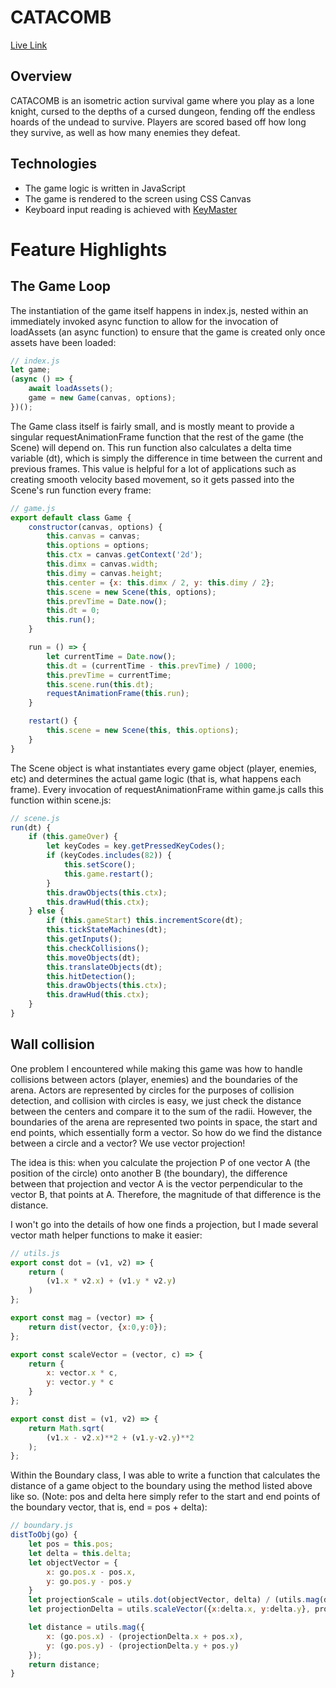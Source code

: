 # CATACOMB

[Live Link](https://matthewgoodbar.github.io/js-game/)

## Overview

CATACOMB is an isometric action survival game where you play as a lone knight, cursed to the depths of a cursed
dungeon, fending off the endless hoards of the undead to survive.
Players are scored based off how long they survive, as well as how many enemies they defeat.

## Technologies

* The game logic is written in JavaScript
* The game is rendered to the screen using CSS Canvas
* Keyboard input reading is achieved with [KeyMaster](https://github.com/madrobby/keymaster)

# Feature Highlights

## The Game Loop

The instantiation of the game itself happens in index.js, nested within an immediately invoked async function
to allow for the invocation of loadAssets (an async function) to ensure that the game is created only once
assets have been loaded:

``` javascript
// index.js
let game;
(async () => {
    await loadAssets();
    game = new Game(canvas, options);
})();
```

The Game class itself is fairly small, and is mostly meant to provide a singular requestAnimationFrame function
that the rest of the game (the Scene) will depend on. This run function also calculates a delta time variable (dt), 
which is simply the difference in time between the current and previous frames. This value is helpful for a lot of
applications such as creating smooth velocity based movement, so it gets passed into the Scene's run function every frame:

``` javascript
// game.js
export default class Game {
    constructor(canvas, options) {
        this.canvas = canvas;
        this.options = options;
        this.ctx = canvas.getContext('2d');
        this.dimx = canvas.width;
        this.dimy = canvas.height;
        this.center = {x: this.dimx / 2, y: this.dimy / 2};
        this.scene = new Scene(this, options);
        this.prevTime = Date.now();
        this.dt = 0;
        this.run();
    }

    run = () => {
        let currentTime = Date.now();
        this.dt = (currentTime - this.prevTime) / 1000;
        this.prevTime = currentTime;
        this.scene.run(this.dt);
        requestAnimationFrame(this.run);
    }

    restart() {
        this.scene = new Scene(this, this.options);
    }
}
```

The Scene object is what instantiates every game object (player, enemies, etc) and determines the actual game logic (that is, what
happens each frame). Every invocation of requestAnimationFrame within game.js calls this function within scene.js:

``` javascript
// scene.js
run(dt) {
    if (this.gameOver) {
        let keyCodes = key.getPressedKeyCodes();
        if (keyCodes.includes(82)) {
            this.setScore();
            this.game.restart();
        }
        this.drawObjects(this.ctx);
        this.drawHud(this.ctx);
    } else {
        if (this.gameStart) this.incrementScore(dt);
        this.tickStateMachines(dt);
        this.getInputs();
        this.checkCollisions();
        this.moveObjects(dt);
        this.translateObjects(dt);
        this.hitDetection();
        this.drawObjects(this.ctx);
        this.drawHud(this.ctx);
    }
}
```

## Wall collision

One problem I encountered while making this game was how to handle collisions between actors (player, enemies) and
the boundaries of the arena. Actors are represented by circles for the purposes of collision detection, 
and collision with circles is easy, we just check the distance between the centers
and compare it to the sum of the radii. However, the boundaries of the arena are represented two points in space, the start
and end points, which essentially form a vector. So how do we find the distance between a circle and a vector? We use
vector projection!

The idea is this: when you calculate the projection P of one vector A (the position of the circle) onto another B (the boundary),
the difference between that projection and vector A is the vector perpendicular to the vector B, that points at A. Therefore,
the magnitude of that difference is the distance.

I won't go into the details of how one finds a projection, but I made several vector math helper functions to make it easier:

``` javascript
// utils.js
export const dot = (v1, v2) => {
    return (
        (v1.x * v2.x) + (v1.y * v2.y)
    )
};

export const mag = (vector) => {
    return dist(vector, {x:0,y:0});
};

export const scaleVector = (vector, c) => {
    return {
        x: vector.x * c,
        y: vector.y * c
    }
};

export const dist = (v1, v2) => {
    return Math.sqrt(
        (v1.x - v2.x)**2 + (v1.y-v2.y)**2
    );
};
```

Within the Boundary class, I was able to write a function that calculates the distance of a game object to the boundary
using the method listed above like so. (Note: pos and delta here simply refer to the start and end points of the
boundary vector, that is, end = pos + delta):

``` javascript
// boundary.js
distToObj(go) {
    let pos = this.pos;
    let delta = this.delta;
    let objectVector = {
        x: go.pos.x - pos.x,
        y: go.pos.y - pos.y
    }
    let projectionScale = utils.dot(objectVector, delta) / (utils.mag(delta)** 2);
    let projectionDelta = utils.scaleVector({x:delta.x, y:delta.y}, projectionScale);

    let distance = utils.mag({
        x: (go.pos.x) - (projectionDelta.x + pos.x),
        y: (go.pos.y) - (projectionDelta.y + pos.y)
    });
    return distance;
}
```